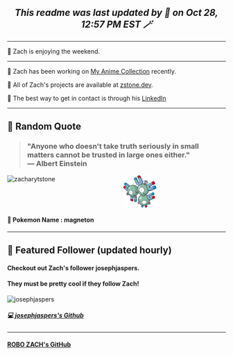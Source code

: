 <h2 align="center" style="font-style: italic; font-weight: bold;">This readme was last updated by 🤖 on Oct 28, 12:57 PM EST 🪄 </h2></a>

---

🤖 Zach is enjoying the weekend.

---

🤖 Zach has been working on [My Anime Collection](https://github.com/ZacharyTStone/My-Anime-Collection) recently.

🤖 All of Zach's projects are available at [zstone.dev](https://www.zstone.dev/).

🤖 The best way to get in contact is through his [LinkedIn](https://www.linkedin.com/in/zacharystone42)

---

<!-- Add a Quotes section -->

## 🤖 Random Quote

<h3>
<blockquote>
  "Anyone who doesn't take truth seriously in small matters cannot be trusted in large ones either."
<br>— Albert Einstein
</blockquote>
</h3>

<div style="display: flex; flex-wrap: no-wrap; width: 100%; gap: 16px">
        <img width="50%" src="https://github-readme-streak-stats.herokuapp.com/?user=zacharytstone" alt="zacharytstone" />
    <img width="15%" class='poke-img' src='https://raw.githubusercontent.com/PokeAPI/sprites/master/sprites/pokemon/other/dream-world/82.svg' alt='magneton'/>
</div>

#### 🤖 Pokemon Name : magneton</span>

---

## 🤖 Featured Follower (updated hourly)

#### Checkout out Zach's follower josephjaspers.

#### They must be pretty cool if they follow Zach!

<img style="width: 10%" class='github-img' src='https://avatars.githubusercontent.com/u/20384345?v=4' alt='josephjaspers'/>

##### 💻 [josephjaspers's Github](https://github.com/josephjaspers)

---

#### [ROBO ZACH's GitHub](https://github.com/ROBO-ZACH)
